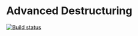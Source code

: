 # Advanced Destructuring

[![Build status](https://ci.appveyor.com/api/projects/status/hg9am1n2c4yaekh8/branch/main?svg=true)](https://ci.appveyor.com/project/VictorShurko/ajs-advanced-destructuring/branch/main)